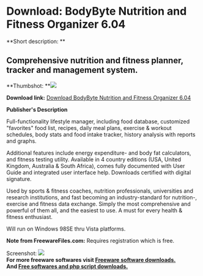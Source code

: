 # Download: BodyByte Nutrition and Fitness Organizer 6.04

**Short description: **

## Comprehensive nutrition and fitness planner, tracker and management system.

  
**Thumbshot: **![](http://www.freewarefiles.com/screenshot/bodybyte5_md.jpg)   
  
**Download link:** [Download BodyByte Nutrition and Fitness Organizer 6.04](http://freesoftwares.boysofts.com/BodyByte-Nutrition-and-Fitness-Organizer_program_50380.html)  
  

**Publisher's Description**  
  

Full-functionality lifestyle manager, including food database, customized
"favorites" food list, recipes, daily meal plans, exercise & workout
schedules, body stats and food intake tracker, history analysis with reports
and graphs.

Additional features include energy expenditure- and body fat calculators, and
fitness testing utility. Available in 4 country editions (USA, United Kingdom,
Australia & South Africa), comes fully documented with User Guide and
integrated user interface help. Downloads certified with digital signature.

Used by sports & fitness coaches, nutrition professionals, universities and
research institutions, and fast becoming an industry-standard for nutrition-,
exercise and fitness data exchange. Simply the most comprehensive and powerful
of them all, and the easiest to use. A must for every health & fitness
enthusiast.

Will run on Windows 98SE thru Vista platforms.

**Note from FreewareFiles.com:** Requires registration which is free.

  
  
Screenshot: ![](http://www.freewarefiles.com/screenshot/bodybyte5.jpg)  
**For more freeware softwares visit [Freeware software downloads.](http://freesoftwares.boysofts.com/)**   
**And [Free softwares and php script downloads.](http://www.boysofts.com/)**

